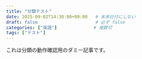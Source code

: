 ```yaml
---
title: "分類テスト"
date: 2025-09-02T14:30:00+09:00   # 未来日付にしない
draft: false                      # 必ず false
categories: ["英語"]              # 複数可
tags: ["テスト"]
---
```

これは分類の動作確認用のダミー記事です。